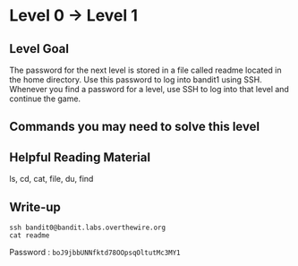 # Level 0 → Level 1

## Level Goal

The password for the next level is stored in a file called readme located in the home directory. Use this password to log into bandit1 using SSH. Whenever you find a password for a level, use SSH to log into that level and continue the game.

## Commands you may need to solve this level



## Helpful Reading Material

ls, cd, cat, file, du, find

## Write-up

```
ssh bandit0@bandit.labs.overthewire.org
cat readme
```
Password : `boJ9jbbUNNfktd78OOpsqOltutMc3MY1`